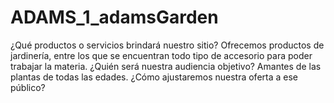 # ADAMS_1_adamsGarden
¿Qué productos o servicios brindará nuestro sitio?  Ofrecemos productos de jardinería, entre los que se encuentran todo tipo de accesorio para poder trabajar la materia.
¿Quién será nuestra audiencia objetivo? Amantes de las plantas de todas las edades.
¿Cómo ajustaremos nuestra oferta a ese público? 
